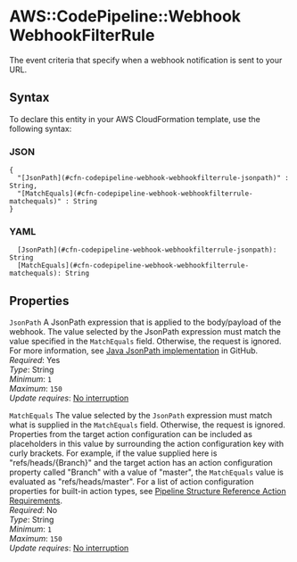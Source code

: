 # AWS::CodePipeline::Webhook WebhookFilterRule<a name="aws-properties-codepipeline-webhook-webhookfilterrule"></a>

The event criteria that specify when a webhook notification is sent to your URL\.

## Syntax<a name="aws-properties-codepipeline-webhook-webhookfilterrule-syntax"></a>

To declare this entity in your AWS CloudFormation template, use the following syntax:

### JSON<a name="aws-properties-codepipeline-webhook-webhookfilterrule-syntax.json"></a>

```
{
  "[JsonPath](#cfn-codepipeline-webhook-webhookfilterrule-jsonpath)" : String,
  "[MatchEquals](#cfn-codepipeline-webhook-webhookfilterrule-matchequals)" : String
}
```

### YAML<a name="aws-properties-codepipeline-webhook-webhookfilterrule-syntax.yaml"></a>

```
  [JsonPath](#cfn-codepipeline-webhook-webhookfilterrule-jsonpath): String
  [MatchEquals](#cfn-codepipeline-webhook-webhookfilterrule-matchequals): String
```

## Properties<a name="aws-properties-codepipeline-webhook-webhookfilterrule-properties"></a>

`JsonPath`  <a name="cfn-codepipeline-webhook-webhookfilterrule-jsonpath"></a>
A JsonPath expression that is applied to the body/payload of the webhook\. The value selected by the JsonPath expression must match the value specified in the `MatchEquals` field\. Otherwise, the request is ignored\. For more information, see [Java JsonPath implementation](https://github.com/json-path/JsonPath) in GitHub\.  
*Required*: Yes  
*Type*: String  
*Minimum*: `1`  
*Maximum*: `150`  
*Update requires*: [No interruption](https://docs.aws.amazon.com/AWSCloudFormation/latest/UserGuide/using-cfn-updating-stacks-update-behaviors.html#update-no-interrupt)

`MatchEquals`  <a name="cfn-codepipeline-webhook-webhookfilterrule-matchequals"></a>
The value selected by the `JsonPath` expression must match what is supplied in the `MatchEquals` field\. Otherwise, the request is ignored\. Properties from the target action configuration can be included as placeholders in this value by surrounding the action configuration key with curly brackets\. For example, if the value supplied here is "refs/heads/\{Branch\}" and the target action has an action configuration property called "Branch" with a value of "master", the `MatchEquals` value is evaluated as "refs/heads/master"\. For a list of action configuration properties for built\-in action types, see [Pipeline Structure Reference Action Requirements](https://docs.aws.amazon.com/codepipeline/latest/userguide/reference-pipeline-structure.html#action-requirements)\.  
*Required*: No  
*Type*: String  
*Minimum*: `1`  
*Maximum*: `150`  
*Update requires*: [No interruption](https://docs.aws.amazon.com/AWSCloudFormation/latest/UserGuide/using-cfn-updating-stacks-update-behaviors.html#update-no-interrupt)